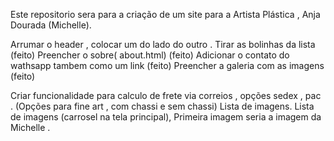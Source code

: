 Este repositorio sera para a criação de um site para a Artista Plástica , Anja Dourada (Michelle).


Arrumar o header , colocar um do lado do outro . Tirar as bolinhas da lista (feito)
Preencher o sobre( about.html) (feito)
Adicionar o contato do wathsapp tambem como um link (feito)
Preencher a galeria com as imagens (feito)

Criar funcionalidade para calculo de frete via correios , opções sedex , pac . (Opções para fine art , com chassi e sem chassi)
Lista de imagens. 
Lista de imagens (carrosel na tela principal), Primeira imagem seria a imagem da Michelle .



